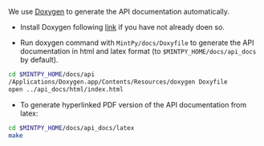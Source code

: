 We use [Doxygen](http://www.doxygen.nl/) to generate the API documentation automatically.

+ Install Doxygen following [link](http://www.doxygen.nl/download.html) if you have not already doen so.

+ Run doxygen command with `MintPy/docs/Doxyfile` to generate the API documentation in html and latex format (to `$MINTPY_HOME/docs/api_docs` by default).

```bash
cd $MINTPY_HOME/docs/api
/Applications/Doxygen.app/Contents/Resources/doxygen Doxyfile
open ../api_docs/html/index.html
```

+ To generate hyperlinked PDF version of the API documentation from latex:    

```bash
cd $MINTPY_HOME/docs/api_docs/latex    
make
```
